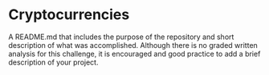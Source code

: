 # Cryptocurrencies

A README.md that includes the purpose of the repository and short description of what was accomplished. Although there is no graded written analysis for this challenge, it is encouraged and good practice to add a brief description of your project.
